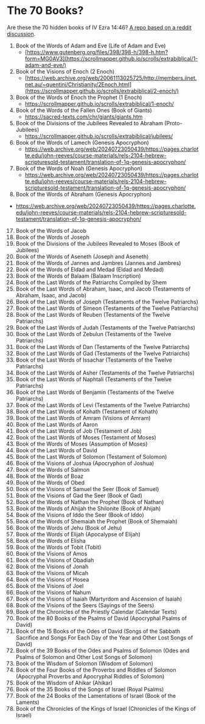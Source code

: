 # The 70 Books?

Are these the 70 hidden books of IV Ezra 14:46? [A repo based on a reddit discussion](https://www.reddit.com/r/trueearthscience/comments/1bicrij/are_these_the_70_hidden_books_of_iv_ezra_1446/). 

1. Book of the Words of Adam and Eve (Life of Adam and Eve)
   - [https://www.gutenberg.org/files/398/398-h/398-h.htm?form=MG0AV3](https://scrollmapper.github.io/scrolls/extrabiblical/1-adam-and-eve/)
3. Book of the Visions of Enoch (2 Enoch)
   - [https://web.archive.org/web/20061113025725/http://members.iinet.net.au/~quentinj/Christianity/2Enoch.html](https://scrollmapper.github.io/scrolls/extrabiblical/2-enoch/)
5. Book of the Words of Enoch the Prophet (1 Enoch)
   - https://scrollmapper.github.io/scrolls/extrabiblical/1-enoch/
7. Book of the Words of the Fallen Ones (Book of Giants)
   - https://sacred-texts.com/chr/giants/giants.htm
9. Book of the Divisions of the Jubilees Revealed to Abraham (Proto-Jubilees)
    - https://scrollmapper.github.io/scrolls/extrabiblical/jubilees/
11. Book of the Words of Lamech (Genesis Apocryphon)
    - https://web.archive.org/web/20240723050439/https://pages.charlotte.edu/john-reeves/course-materials/rels-2104-hebrew-scripturesold-testament/translation-of-1q-genesis-apocryphon/
13. Book of the Words of Noah (Genesis Apocryphon)
    - https://web.archive.org/web/20240723050439/https://pages.charlotte.edu/john-reeves/course-materials/rels-2104-hebrew-scripturesold-testament/translation-of-1q-genesis-apocryphon/
15. Book of the Words of Abraham (Genesis Apocryphon)
   - https://web.archive.org/web/20240723050439/https://pages.charlotte.edu/john-reeves/course-materials/rels-2104-hebrew-scripturesold-testament/translation-of-1q-genesis-apocryphon/
17. Book of the Words of Jacob
18. Book of the Words of Joseph
19. Book of the Divisions of the Jubilees Revealed to Moses (Book of Jubilees)
20. Book of the Words of Aseneth (Joseph and Aseneth)
21. Book of the Words of Jannes and Jambres (Jannes and Jambres)
22. Book of the Words of Eldad and Medad (Eldad and Medad)
23. Book of the Words of Balaam (Balaam Inscription)
24. Book of the Last Words of the Patriarchs Compiled by Shem
25. Book of the Last Words of Abraham, Isaac, and Jacob (Testaments of Abraham, Isaac, and Jacob)
26. Book of the Last Words of Joseph (Testaments of the Twelve Patriarchs)
27. Book of the Last Words of Simeon (Testaments of the Twelve Patriarchs)
28. Book of the Last Words of Reuben (Testaments of the Twelve Patriarchs)
29. Book of the Last Words of Judah (Testaments of the Twelve Patriarchs)
30. Book of the Last Words of Zebulun (Testaments of the Twelve Patriarchs)
31. Book of the Last Words of Dan (Testaments of the Twelve Patriarchs)
32. Book of the Last Words of Gad (Testaments of the Twelve Patriarchs)
33. Book of the Last Words of Issachar (Testaments of the Twelve Patriarchs)
34. Book of the Last Words of Asher (Testaments of the Twelve Patriarchs)
35. Book of the Last Words of Naphtali (Testaments of the Twelve Patriarchs)
36. Book of the Last Words of Benjamin (Testaments of the Twelve Patriarchs)
37. Book of the Last Words of Levi (Testaments of the Twelve Patriarchs)
38. Book of the Last Words of Kohath (Testament of Kohath)
39. Book of the Last Words of Amram (Visions of Amram)
40. Book of the Last Words of Aaron
41. Book of the Last Words of Job (Testament of Job)
42. Book of the Last Words of Moses (Testament of Moses)
43. Book of the Words of Moses (Assumption of Moses)
44. Book of the Last Words of David
45. Book of the Last Words of Solomon (Testament of Solomon)
46. Book of the Visions of Joshua (Apocryphon of Joshua)
47. Book of the Words of Salmon
48. Book of the Words of Boaz
49. Book of the Words of Obed
50. Book of the Visions of Samuel the Seer (Book of Samuel)
51. Book of the Visions of Gad the Seer (Book of Gad)
52. Book of the Words of Nathan the Prophet (Book of Nathan)
53. Book of the Words of Ahijah the Shilonite (Book of Ahijah)
54. Book of the Visions of Iddo the Seer (Book of Iddo)
55. Book of the Words of Shemaiah the Prophet (Book of Shemaiah)
56. Book of the Words of Jehu (Book of Jehu)
57. Book of the Words of Elijah (Apocalypse of Elijah)
58. Book of the Words of Elisha
59. Book of the Words of Tobit (Tobit)
60. Book of the Visions of Amos
61. Book of the Visions of Obadiah
62. Book of the Visions of Jonah
63. Book of the Visions of Micah
64. Book of the Visions of Hosea
65. Book of the Visions of Joel
66. Book of the Visions of Nahum
67. Book of the Visions of Isaiah (Martyrdom and Ascension of Isaiah)
68. Book of the Visions of the Seers (Sayings of the Seers)
69. Book of the Chronicles of the Priestly Calendar (Calendar Texts)
70. Book of the 80 Books of the Psalms of David (Apocryphal Psalms of David)
71. Book of the 15 Books of the Odes of David (Songs of the Sabbath Sacrifice and Songs For Each Day of the Year and Other Lost Songs of David)
72. Book of the 39 Books of the Odes and Psalms of Solomon (Odes and Psalms of Solomon and Other Lost Songs of Solomon)
73. Book of the Wisdom of Solomon (Wisdom of Solomon)
74. Book of the Four Books of the Proverbs and Riddles of Solomon (Apocryphal Proverbs and Apocryphal Riddles of Solomon)
75. Book of the Wisdom of Ahikar (Ahikar)
76. Book of the 35 Books of the Songs of Israel (Royal Psalms)
77. Book of the 24 Books of the Lamentations of Israel (Book of the Laments)
78. Book of the Chronicles of the Kings of Israel (Chronicles of the Kings of Israel)
